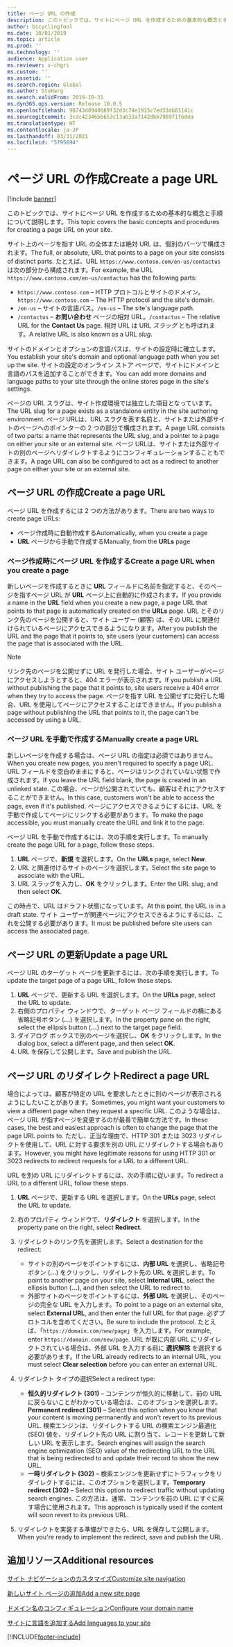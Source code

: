 ```yaml
---
title: ページ URL の作成
description: このトピックでは、サイトにページ URL を作成するための基本的な概念と手順について説明します。
author: bicyclingfool
ms.date: 10/01/2019
ms.topic: article
ms.prod: ''
ms.technology: ''
audience: Application user
ms.reviewer: v-chgri
ms.custom: ''
ms.assetid: ''
ms.search.region: Global
ms.author: StuHarg
ms.search.validFrom: 2019-10-31
ms.dyn365.ops.version: Release 10.0.5
ms.openlocfilehash: 98743d8948669f32d3c74e1915c7ed53db81141c
ms.sourcegitcommit: 3cdc42346bb653c13ab33a7142dbb7969f1f6dda
ms.translationtype: HT
ms.contentlocale: ja-JP
ms.lasthandoff: 03/31/2021
ms.locfileid: "5795694"
---
```

# <a name="create-a-page-url"></a><span data-ttu-id="6c74a-103">ページ URL の作成</span><span class="sxs-lookup"><span data-stu-id="6c74a-103">Create a page URL</span></span>

[!include [banner](includes/banner.md)]

<span data-ttu-id="6c74a-104">このトピックでは、サイトにページ URL を作成するための基本的な概念と手順について説明します。</span><span class="sxs-lookup"><span data-stu-id="6c74a-104">This topic covers the basic concepts and procedures for creating a page URL on your site.</span></span>

<span data-ttu-id="6c74a-105">サイト上のページを指す URL の全体または絶対 URL は、個別のパーツで構成されます。</span><span class="sxs-lookup"><span data-stu-id="6c74a-105">The full, or absolute, URL that points to a page on your site consists of distinct parts.</span></span> <span data-ttu-id="6c74a-106">たとえば、URL `https://www.contoso.com/en-us/contactus` は次の部分から構成されます。</span><span class="sxs-lookup"><span data-stu-id="6c74a-106">For example, the URL `https://www.contoso.com/en-us/contactus` has the following parts:</span></span>

- <span data-ttu-id="6c74a-107">`https://www.contoso.com` – HTTP プロトコルとサイトのドメイン。</span><span class="sxs-lookup"><span data-stu-id="6c74a-107">`https://www.contoso.com` – The HTTP protocol and the site's domain.</span></span>
- <span data-ttu-id="6c74a-108">`/en-us` – サイトの言語パス。</span><span class="sxs-lookup"><span data-stu-id="6c74a-108">`/en-us` – The site's language path.</span></span>
- <span data-ttu-id="6c74a-109">`/contactus` – **お問い合わせ** ページの相対 URL。</span><span class="sxs-lookup"><span data-stu-id="6c74a-109">`/contactus` – The relative URL for the **Contact Us** page.</span></span> <span data-ttu-id="6c74a-110">相対 URL は URL *スラッグ* とも呼ばれます。</span><span class="sxs-lookup"><span data-stu-id="6c74a-110">A relative URL is also known as a URL *slug*.</span></span>

<span data-ttu-id="6c74a-111">サイトのドメインとオプションの言語パスは、サイトの設定時に確立します。</span><span class="sxs-lookup"><span data-stu-id="6c74a-111">You establish your site's domain and optional language path when you set up the site.</span></span> <span data-ttu-id="6c74a-112">サイトの設定のオンライン ストア ページで、サイトにドメインと言語のパスを追加することができます。</span><span class="sxs-lookup"><span data-stu-id="6c74a-112">You can add more domains and language paths to your site through the online stores page in the site's settings.</span></span>

<span data-ttu-id="6c74a-113">ページの URL スラグは、サイト作成環境では独立した項目となっています。</span><span class="sxs-lookup"><span data-stu-id="6c74a-113">The URL slug for a page exists as a standalone entity in the site authoring environment.</span></span> <span data-ttu-id="6c74a-114">ページ URLは、URL スラグを表す名前と、サイトまたは外部サイトのページへのポインターの 2 つの部分で構成されます。</span><span class="sxs-lookup"><span data-stu-id="6c74a-114">A page URL consists of two parts: a name that represents the URL slug, and a pointer to a page on either your site or an external site.</span></span> <span data-ttu-id="6c74a-115">ページ URLは、サイトまたは外部サイトの別のページへリダイレクトするようにコンフィギュレーションすることもできます。</span><span class="sxs-lookup"><span data-stu-id="6c74a-115">A page URL can also be configured to act as a redirect to another page on either your site or an external site.</span></span>

## <a name="create-a-page-url"></a><span data-ttu-id="6c74a-116">ページ URL の作成</span><span class="sxs-lookup"><span data-stu-id="6c74a-116">Create a page URL</span></span>

<span data-ttu-id="6c74a-117">ページ URL を作成するには 2 つの方法があります。</span><span class="sxs-lookup"><span data-stu-id="6c74a-117">There are two ways to create page URLs:</span></span>

- <span data-ttu-id="6c74a-118">ページ作成時に自動作成する</span><span class="sxs-lookup"><span data-stu-id="6c74a-118">Automatically, when you create a page</span></span>
- <span data-ttu-id="6c74a-119">**URL** ページから手動で作成する</span><span class="sxs-lookup"><span data-stu-id="6c74a-119">Manually, from the **URLs** page</span></span>

### <a name="create-a-page-url-when-you-create-a-page"></a><span data-ttu-id="6c74a-120">ページ作成時にページ URL を作成する</span><span class="sxs-lookup"><span data-stu-id="6c74a-120">Create a page URL when you create a page</span></span>

<span data-ttu-id="6c74a-121">新しいページを作成するときに **URL** フィールドに名前を指定すると、そのページを指すページ URL が **URL** ページ上に自動的に作成されます。</span><span class="sxs-lookup"><span data-stu-id="6c74a-121">If you provide a name in the **URL** field when you create a new page, a page URL that points to that page is automatically created on the **URLs** page.</span></span> <span data-ttu-id="6c74a-122">URL とそのリンク先のページを公開すると、サイト ユーザー (顧客) は、その URL に関連付けられているページにアクセスできるようになります。</span><span class="sxs-lookup"><span data-stu-id="6c74a-122">After you publish the URL and the page that it points to, site users (your customers) can access the page that is associated with the URL.</span></span>

> [!NOTE]
> <span data-ttu-id="6c74a-123">リンク先のページを公開せずに URL を発行した場合、サイト ユーザーがページにアクセスしようとすると、404 エラーが表示されます。</span><span class="sxs-lookup"><span data-stu-id="6c74a-123">If you publish a URL without publishing the page that it points to, site users receive a 404 error when they try to access the page.</span></span> <span data-ttu-id="6c74a-124">ページを指す URL を公開せずに発行した場合、URL を使用してページにアクセスすることはできません。</span><span class="sxs-lookup"><span data-stu-id="6c74a-124">If you publish a page without publishing the URL that points to it, the page can't be accessed by using a URL.</span></span>

### <a name="manually-create-a-page-url"></a><span data-ttu-id="6c74a-125">ページ URL を手動で作成する</span><span class="sxs-lookup"><span data-stu-id="6c74a-125">Manually create a page URL</span></span>

<span data-ttu-id="6c74a-126">新しいページを作成する場合は、ページ URL の指定は必須ではありません。</span><span class="sxs-lookup"><span data-stu-id="6c74a-126">When you create new pages, you aren't required to specify a page URL.</span></span> <span data-ttu-id="6c74a-127">URL フィールドを空白のままにすると、ページはリンクされていない状態で作成されます。</span><span class="sxs-lookup"><span data-stu-id="6c74a-127">If you leave the URL field blank, the page is created in an unlinked state.</span></span> <span data-ttu-id="6c74a-128">この場合、ページが公開されていても、顧客はそれにアクセスすることができません。</span><span class="sxs-lookup"><span data-stu-id="6c74a-128">In this case, customers won't be able to access the page, even if it's published.</span></span> <span data-ttu-id="6c74a-129">ページにアクセスできるようにするには、URL を手動で作成してページにリンクする必要があります。</span><span class="sxs-lookup"><span data-stu-id="6c74a-129">To make the page accessible, you must manually create the URL and link it to the page.</span></span>

<span data-ttu-id="6c74a-130">ページ URL を手動で作成するには、次の手順を実行します。</span><span class="sxs-lookup"><span data-stu-id="6c74a-130">To manually create the page URL for a page, follow these steps.</span></span>

1. <span data-ttu-id="6c74a-131">**URL** ページで、**新規** を選択します。</span><span class="sxs-lookup"><span data-stu-id="6c74a-131">On the **URLs** page, select **New**.</span></span>
1. <span data-ttu-id="6c74a-132">URL と関連付けるサイトのページを選択します。</span><span class="sxs-lookup"><span data-stu-id="6c74a-132">Select the site page to associate with the URL.</span></span>
1. <span data-ttu-id="6c74a-133">URL スラッグを入力し、**OK** をクリックします。</span><span class="sxs-lookup"><span data-stu-id="6c74a-133">Enter the URL slug, and then select **OK**.</span></span>

<span data-ttu-id="6c74a-134">この時点で、URL はドラフト状態になっています。</span><span class="sxs-lookup"><span data-stu-id="6c74a-134">At this point, the URL is in a draft state.</span></span> <span data-ttu-id="6c74a-135">サイト ユーザーが関連ページにアクセスできるようにするには、これを公開する必要があります。</span><span class="sxs-lookup"><span data-stu-id="6c74a-135">It must be published before site users can access the associated page.</span></span>

## <a name="update-a-page-url"></a><span data-ttu-id="6c74a-136">ページ URL の更新</span><span class="sxs-lookup"><span data-stu-id="6c74a-136">Update a page URL</span></span>

<span data-ttu-id="6c74a-137">ページ URL のターゲット ページを更新するには、次の手順を実行します。</span><span class="sxs-lookup"><span data-stu-id="6c74a-137">To update the target page of a page URL, follow these steps.</span></span>

1. <span data-ttu-id="6c74a-138">**URL** ページで、更新する URL を選択します。</span><span class="sxs-lookup"><span data-stu-id="6c74a-138">On the **URLs** page, select the URL to update.</span></span>
1. <span data-ttu-id="6c74a-139">右側のプロパティ ウィンドウで、ターゲット ページ フィールドの横にある省略記号ボタン (**...**) を選択します。</span><span class="sxs-lookup"><span data-stu-id="6c74a-139">In the property pane on the right, select the ellipsis button (**...**) next to the target page field.</span></span>
1. <span data-ttu-id="6c74a-140">ダイアログ ボックスで別のページを選択し、**OK** をクリックします。</span><span class="sxs-lookup"><span data-stu-id="6c74a-140">In the dialog box, select a different page, and then select **OK**.</span></span>
1. <span data-ttu-id="6c74a-141">URL を保存して公開します。</span><span class="sxs-lookup"><span data-stu-id="6c74a-141">Save and publish the URL.</span></span>

## <a name="redirect-a-page-url"></a><span data-ttu-id="6c74a-142">ページ URL のリダイレクト</span><span class="sxs-lookup"><span data-stu-id="6c74a-142">Redirect a page URL</span></span>

<span data-ttu-id="6c74a-143">場合によっては、顧客が特定の URL を要求したときに別のページが表示されるようにしたいことがあります。</span><span class="sxs-lookup"><span data-stu-id="6c74a-143">Sometimes, you might want your customers to view a different page when they request a specific URL.</span></span> <span data-ttu-id="6c74a-144">このような場合は、ページ URL が指すページを変更するのが最善で簡単な方法です。</span><span class="sxs-lookup"><span data-stu-id="6c74a-144">In these cases, the best and easiest approach is often to change the page that the page URL points to.</span></span> <span data-ttu-id="6c74a-145">ただし、正当な理由で、HTTP 301 または 3023 リダイレクトを使用して、URL に対する要求を別の URL にリダイレクトする場合もあります。</span><span class="sxs-lookup"><span data-stu-id="6c74a-145">However, you might have legitimate reasons for using HTTP 301 or 3023 redirects to redirect requests for a URL to a different URL.</span></span>

<span data-ttu-id="6c74a-146">URL を別の URL にリダイレクトするには、次の手順に従います。</span><span class="sxs-lookup"><span data-stu-id="6c74a-146">To redirect a URL to a different URL, follow these steps.</span></span>

1. <span data-ttu-id="6c74a-147">**URL** ページで、更新する URL を選択します。</span><span class="sxs-lookup"><span data-stu-id="6c74a-147">On the **URLs** page, select the URL to update.</span></span>
1. <span data-ttu-id="6c74a-148">右のプロパティ ウィンドウで、**リダイレクト** を選択します。</span><span class="sxs-lookup"><span data-stu-id="6c74a-148">In the property pane on the right, select **Redirect**.</span></span>
1. <span data-ttu-id="6c74a-149">リダイレクトのリンク先を選択します。</span><span class="sxs-lookup"><span data-stu-id="6c74a-149">Select a destination for the redirect:</span></span>

    - <span data-ttu-id="6c74a-150">サイトの別のページをポイントするには、**内部 URL** を選択し、省略記号ボタン (**...**) をクリックし、リダイレクト先の URL を選択します。</span><span class="sxs-lookup"><span data-stu-id="6c74a-150">To point to another page on your site, select **Internal URL**, select the ellipsis button (**...**), and then select the URL to redirect to.</span></span>
    - <span data-ttu-id="6c74a-151">外部サイトのページをポイントするには、**外部 URL** を選択し、そのページの完全な URL を入力します。</span><span class="sxs-lookup"><span data-stu-id="6c74a-151">To point to a page on an external site, select **External URL**, and then enter the full URL for that page.</span></span> <span data-ttu-id="6c74a-152">必ずプロトコルを含めてください。</span><span class="sxs-lookup"><span data-stu-id="6c74a-152">Be sure to include the protocol.</span></span> <span data-ttu-id="6c74a-153">たとえば、「`https://domain.com/new/page`」を入力します。</span><span class="sxs-lookup"><span data-stu-id="6c74a-153">For example, enter `https://domain.com/new/page`.</span></span> <span data-ttu-id="6c74a-154">URL が既に内部 URL にリダイレクトされている場合は、外部 URL を入力する前に **選択解除** を選択する必要があります。</span><span class="sxs-lookup"><span data-stu-id="6c74a-154">If the URL already redirects to an internal URL, you must select **Clear selection** before you can enter an external URL.</span></span>

1. <span data-ttu-id="6c74a-155">リダイレクト タイプの選択</span><span class="sxs-lookup"><span data-stu-id="6c74a-155">Select a redirect type:</span></span>

    - <span data-ttu-id="6c74a-156">**恒久的リダイレクト (301)** – コンテンツが恒久的に移動して、前の URL に戻らないことがわかっている場合は、このオプションを選択します。</span><span class="sxs-lookup"><span data-stu-id="6c74a-156">**Permanent redirect (301)** – Select this option when you know that your content is moving permanently and won't revert to its previous URL.</span></span> <span data-ttu-id="6c74a-157">検索エンジンは、リダイレクトする URL の検索エンジン最適化 (SEO) 値を、リダイレクト先の URL に割り当て、レコードを更新して新しい URL を表示します。</span><span class="sxs-lookup"><span data-stu-id="6c74a-157">Search engines will assign the search engine optimization (SEO) value of the redirecting URL to the URL that is being redirected to and update their record to show the new URL.</span></span> 
    - <span data-ttu-id="6c74a-158">**一時リダイレクト (302)** – 検索エンジンを更新せずにトラフィックをリダイレクトするには、このオプションを選択します。</span><span class="sxs-lookup"><span data-stu-id="6c74a-158">**Temporary redirect (302)** – Select this option to redirect traffic without updating search engines.</span></span> <span data-ttu-id="6c74a-159">この方法は、通常、コンテンツを前の URL にすぐに戻す場合に使用されます。</span><span class="sxs-lookup"><span data-stu-id="6c74a-159">This approach is typically used if the content will soon revert to its previous URL.</span></span>

1. <span data-ttu-id="6c74a-160">リダイレクトを実装する準備ができたら、URL を保存して公開します。</span><span class="sxs-lookup"><span data-stu-id="6c74a-160">When you're ready to implement the redirect, save and publish the URL.</span></span>

## <a name="additional-resources"></a><span data-ttu-id="6c74a-161">追加リソース</span><span class="sxs-lookup"><span data-stu-id="6c74a-161">Additional resources</span></span>

[<span data-ttu-id="6c74a-162">サイト ナビゲーションのカスタマイズ</span><span class="sxs-lookup"><span data-stu-id="6c74a-162">Customize site navigation</span></span>](customize-site-navigation.md)

[<span data-ttu-id="6c74a-163">新しいサイト ページの追加</span><span class="sxs-lookup"><span data-stu-id="6c74a-163">Add a new site page</span></span>](add-new-page.md)

[<span data-ttu-id="6c74a-164">ドメイン名のコンフィギュレーション</span><span class="sxs-lookup"><span data-stu-id="6c74a-164">Configure your domain name</span></span>](configure-your-domain-name.md)

[<span data-ttu-id="6c74a-165">サイトに言語を追加する</span><span class="sxs-lookup"><span data-stu-id="6c74a-165">Add languages to your site</span></span>](add-languages-to-site.md)


[!INCLUDE[footer-include](../includes/footer-banner.md)]
